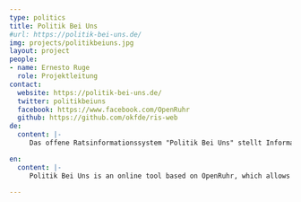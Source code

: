 ```yaml
---
type: politics
title: Politik Bei Uns
#url: https://politik-bei-uns.de/
img: projects/politikbeiuns.jpg
layout: project
people:
- name: Ernesto Ruge
  role: Projektleitung
contact:
  website: https://politik-bei-uns.de/
  twitter: politikbeiuns
  facebook: https://www.facebook.com/OpenRuhr
  github: https://github.com/okfde/ris-web
de:
  content: |-
     Das offene Ratsinformationssystem "Politik Bei Uns" stellt Informationen und Vorgänge aus Rat und Verwaltung nutzerfreundlich dar, damit Bürgerinnen und Bürger politische Entscheidungen nachvollziehen können und so frühzeitig mitbestimmen können. Es greift aktuelle Entwicklungen auf (mobiles Web, Big Data, offene Schnittstellen, OpenData, eGoverment, OpenSource, Datenjournalismus und hyperlokale / personifizierte Informationssysteme). Es stellt als eine Art Datenmarktplatz Rats- und Verwaltungsdaten Drittentwicklern zur Verfügung, so dass sie ohne großen Aufwand weitere Applikationen bauen können. Neben der Politik, der Zivilgesellschaft und den Journalisten profitiert auch die Wissenschaft von strukturierten und somit analysierbaren Daten.

en:
  content: |-
     Politik Bei Uns is an online tool based on OpenRuhr, which allows citizens from all over Germany to easily and transparently access local politcs data to better understand political decision-making in their surrounding. The tool aims to facilitate political participation and engagement by drawing on current technologies (Mobile Web, Big Data, Open Access, Open Data, eGovernment, Open Source, Data Journalism, and hyperlocal / personified information systems). As a data market place it offers third party developers administration data to build new applications. Politicians, civil society members, journalists, and also scientists can profit from this structured and analytic data.

---
```

